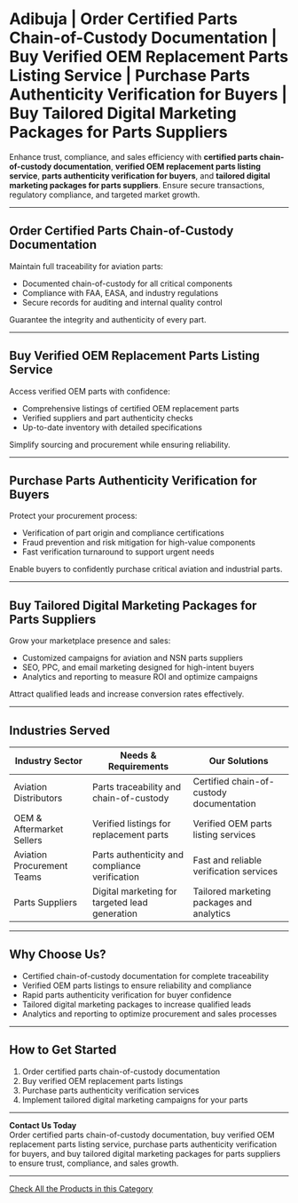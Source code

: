 # Adibuja | Order Certified Parts Chain-of-Custody Documentation | Buy Verified OEM Replacement Parts Listing Service | Purchase Parts Authenticity Verification for Buyers | Buy Tailored Digital Marketing Packages for Parts Suppliers

Enhance trust, compliance, and sales efficiency with **certified parts chain-of-custody documentation**, **verified OEM replacement parts listing service**, **parts authenticity verification for buyers**, and **tailored digital marketing packages for parts suppliers**. Ensure secure transactions, regulatory compliance, and targeted market growth.

---

## Order Certified Parts Chain-of-Custody Documentation

Maintain full traceability for aviation parts:

- Documented chain-of-custody for all critical components  
- Compliance with FAA, EASA, and industry regulations  
- Secure records for auditing and internal quality control  

Guarantee the integrity and authenticity of every part.

---

## Buy Verified OEM Replacement Parts Listing Service

Access verified OEM parts with confidence:

- Comprehensive listings of certified OEM replacement parts  
- Verified suppliers and part authenticity checks  
- Up-to-date inventory with detailed specifications  

Simplify sourcing and procurement while ensuring reliability.

---

## Purchase Parts Authenticity Verification for Buyers

Protect your procurement process:

- Verification of part origin and compliance certifications  
- Fraud prevention and risk mitigation for high-value components  
- Fast verification turnaround to support urgent needs  

Enable buyers to confidently purchase critical aviation and industrial parts.

---

## Buy Tailored Digital Marketing Packages for Parts Suppliers

Grow your marketplace presence and sales:

- Customized campaigns for aviation and NSN parts suppliers  
- SEO, PPC, and email marketing designed for high-intent buyers  
- Analytics and reporting to measure ROI and optimize campaigns  

Attract qualified leads and increase conversion rates effectively.

---

## Industries Served

| Industry Sector          | Needs & Requirements                              | Our Solutions                                     |
|--------------------------|--------------------------------------------------|--------------------------------------------------|
| Aviation Distributors     | Parts traceability and chain-of-custody          | Certified chain-of-custody documentation         |
| OEM & Aftermarket Sellers | Verified listings for replacement parts          | Verified OEM parts listing services              |
| Aviation Procurement Teams| Parts authenticity and compliance verification   | Fast and reliable verification services          |
| Parts Suppliers           | Digital marketing for targeted lead generation   | Tailored marketing packages and analytics        |

---

## Why Choose Us?

- Certified chain-of-custody documentation for complete traceability  
- Verified OEM parts listings to ensure reliability and compliance  
- Rapid parts authenticity verification for buyer confidence  
- Tailored digital marketing packages to increase qualified leads  
- Analytics and reporting to optimize procurement and sales processes  

---

## How to Get Started

1. Order certified parts chain-of-custody documentation  
2. Buy verified OEM replacement parts listings  
3. Purchase parts authenticity verification services  
4. Implement tailored digital marketing campaigns for your parts  

---

**Contact Us Today**  
Order certified parts chain-of-custody documentation, buy verified OEM replacement parts listing service, purchase parts authenticity verification for buyers, and buy tailored digital marketing packages for parts suppliers to ensure trust, compliance, and sales growth.

---

[Check All the Products in this Category](https://www.adibuja.com/categories/aviation-part)
